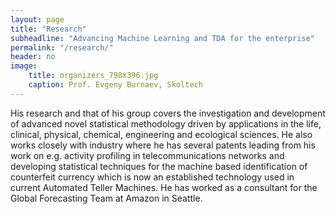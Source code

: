 ```yaml
---
layout: page
title: "Research"
subheadline: "Advancing Machine Learning and TDA for the enterprise"
permalink: "/research/"
header: no
image:
    title: organizers_798x396.jpg
    caption: Prof. Evgeny Burnaev, Skoltech
---
```


His research and that of his group covers the investigation and development of advanced novel statistical methodology driven by applications in the life, clinical, physical, chemical, engineering and ecological sciences. He also works closely with industry where he has several patents leading from his work on e.g. activity profiling in telecommunications networks and developing statistical techniques for the machine based identification of counterfeit currency which is now an established technology used in current Automated Teller Machines. He has worked as a consultant for the Global Forecasting Team at Amazon in Seattle.

